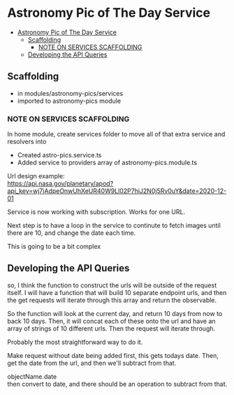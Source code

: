 # Astronomy Pic of The Day Service

- [Astronomy Pic of The Day Service](#astronomy-pic-of-the-day-service)
  - [Scaffolding](#scaffolding)
    - [NOTE ON SERVICES SCAFFOLDING](#note-on-services-scaffolding)
  - [Developing the API Queries](#developing-the-api-queries)

## Scaffolding

- in modules/astronomy-pics/services
- imported to astronomy-pics module  

### NOTE ON SERVICES SCAFFOLDING

In home module, create services folder to move all of that extra service and resolvers into

- Created astro-pics.service.ts
- Added service to providers array of astronomy-pics.module.ts  

Url design example:  
<https://api.nasa.gov/planetary/apod?api_key=wj7jAdpeOnwUhXeUR40W9Ll02P7hiJ2N0j5Rv0uY&date=2020-12-01>  

Service is now working with subscription.
Works for one URL.  

Next step is to have a loop in the service to continute to fetch images until there are 10, and change the date each time.  

This is going to be a bit complex  

## Developing the API Queries

so, I think the function to construct the urls will be outside of the request itself.
I will have a function that will build 10 separate endpoint urls, and then the get requests will iterate through this array and return the observable.  

So the function will look at the current day, and return 10 days from now to back 10 days.
Then, it will concat each of these onto the url and have an array of strings of 10 different urls.
Then the request will iterate through.  

Probably the most straightforward way to do it.

Make request without date being added first, this gets todays date.
Then, get the date from the url, and then we'll subtract from that.  

objectName.date  
then convert to date, and there should be an operation to subtract from that.
